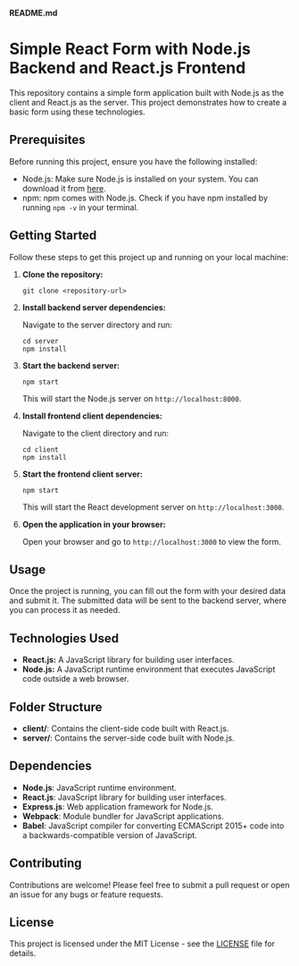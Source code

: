 **README.md**

# Simple React Form with Node.js Backend and React.js Frontend

This repository contains a simple form application built with Node.js as the client and React.js as the server. This project demonstrates how to create a basic form using these technologies.

## Prerequisites

Before running this project, ensure you have the following installed:

- Node.js: Make sure Node.js is installed on your system. You can download it from [here](https://nodejs.org/).
- npm: npm comes with Node.js. Check if you have npm installed by running `npm -v` in your terminal.

## Getting Started

Follow these steps to get this project up and running on your local machine:

1. **Clone the repository:**

    ```
    git clone <repository-url>
    ```

2. **Install backend server dependencies:**

    Navigate to the server directory and run:

    ```
    cd server
    npm install
    ```

3. **Start the backend server:**

    ```
    npm start
    ```

    This will start the Node.js server on `http://localhost:8000`.

4. **Install frontend client dependencies:**
    
    Navigate to the client directory and run:

    ```
    cd client
    npm install
    ```

5. **Start the frontend client server:**

    ```
    npm start
    ```

    This will start the React development server on `http://localhost:3000`.

6. **Open the application in your browser:**

   Open your browser and go to `http://localhost:3000` to view the form.

## Usage

Once the project is running, you can fill out the form with your desired data and submit it. The submitted data will be sent to the backend server, where you can process it as needed.

## Technologies Used

- **React.js:** A JavaScript library for building user interfaces.
- **Node.js:** A JavaScript runtime environment that executes JavaScript code outside a web browser.

## Folder Structure

- **client/**: Contains the client-side code built with React.js.
- **server/**: Contains the server-side code built with Node.js.

## Dependencies

- **Node.js**: JavaScript runtime environment.
- **React.js**: JavaScript library for building user interfaces.
- **Express.js**: Web application framework for Node.js.
- **Webpack**: Module bundler for JavaScript applications.
- **Babel**: JavaScript compiler for converting ECMAScript 2015+ code into a backwards-compatible version of JavaScript.

## Contributing

Contributions are welcome! Please feel free to submit a pull request or open an issue for any bugs or feature requests.

## License

This project is licensed under the MIT License - see the [LICENSE](LICENSE) file for details.